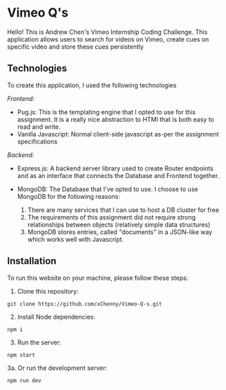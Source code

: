 # Vimeo Q's

Hello! This is Andrew Chen's Vimeo Internship Coding Challenge. This application allows
users to search for videos on Vimeo, create cues on specific video and store these cues
persistently

## Technologies

To create this application, I used the following technologies

*Frontend:*

- Pug.js: This is the templating engine that I opted to use for this assignment. It is a really nice abstraction to HTMl that is both easy to read and write.
- Vanilla Javascript: Normal client-side javascript as-per the assignment specifications

*Backend:*

- Express.js: A backend server library used to create Router endpoints and as an interface that connects the Database and Frontend together.
- MongoDB: The Database that I've opted to use. I choose to use MongoDB for the following reasons:

    1. There are many services that I can use to host a DB cluster for free
    2. The requirements of this assignment did not require strong relationships between objects (relatively simple data structures)
    3. MongoDB stores entries, called "documents" in a JSON-like way which works well with Javascript.

## Installation

To run this website on your machine, please follow these steps:

1. Clone this repository:

`git clone https://github.com/xChenny/Vimeo-Q-s.git`

2. Install Node dependencies:

`npm i`

3. Run the server:

`npm start`

3a. Or run the development server:

`npm run dev`
